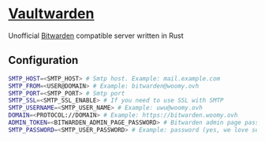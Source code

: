 # [Vaultwarden](https://github.com/dani-garcia/vaultwarden)

Unofficial [Bitwarden](https://bitwarden.com) compatible server written in Rust

## Configuration

```sh
SMTP_HOST=<SMTP_HOST> # Smtp host. Example: mail.example.com
SMTP_FROM=<USER@DOMAIN> # Example: bitwarden@woomy.ovh
SMTP_PORT=<SMTP_PORT> # Smtp port
SMTP_SSL=<SMTP_SSL_ENABLE> # If you need to use SSL with SMTP
SMTP_USERNAME=<SMTP_USER_NAME> # Example: uwu@woomy.ovh
DOMAIN=<PROTOCOL://DOMAIN> # Example: https://bitwarden.woomy.ovh
ADMIN_TOKEN=<BITWARDEN_ADMIN_PAGE_PASSWORD> # Bitwarden admin page password: **SUPER SENSIBLE**
SMTP_PASSWORD=<SMTP_USER_PASSWORD> # Example: password (yes, we love security)
```

